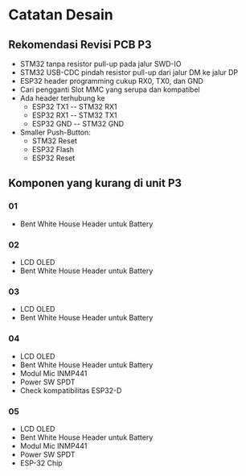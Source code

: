 # Catatan Desain

## Rekomendasi Revisi PCB P3
- STM32 tanpa resistor pull-up pada jalur SWD-IO
- STM32 USB-CDC pindah resistor pull-up dari jalur DM ke jalur DP
- ESP32 header programming cukup RX0, TX0, dan GND
- Cari pengganti Slot MMC yang serupa dan kompatibel
- Ada header terhubung ke 
    + ESP32 TX1 -- STM32 RX1
    + ESP32 RX1 -- STM32 TX1
    + ESP32 GND -- STM32 GND
- Smaller Push-Button:
    + STM32 Reset
    + ESP32 Flash
    + ESP32 Reset

## Komponen yang kurang di unit P3

### 01
- Bent White House Header untuk Battery

### 02
- LCD OLED
- Bent White House Header untuk Battery

### 03
- LCD OLED
- Bent White House Header untuk Battery

### 04
- LCD OLED
- Bent White House Header untuk Battery
- Modul Mic INMP441
- Power SW SPDT
- Check kompatibilitas ESP32-D

### 05
- LCD OLED
- Bent White House Header untuk Battery
- Modul Mic INMP441
- Power SW SPDT
- ESP-32 Chip